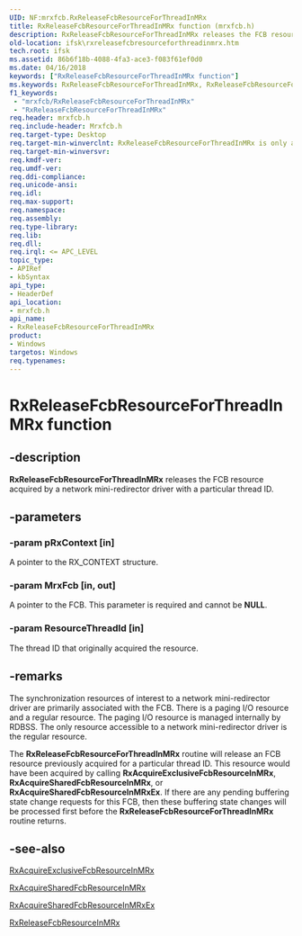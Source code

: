 ```yaml
---
UID: NF:mrxfcb.RxReleaseFcbResourceForThreadInMRx
title: RxReleaseFcbResourceForThreadInMRx function (mrxfcb.h)
description: RxReleaseFcbResourceForThreadInMRx releases the FCB resource acquired by a network mini-redirector driver with a particular thread ID.
old-location: ifsk\rxreleasefcbresourceforthreadinmrx.htm
tech.root: ifsk
ms.assetid: 86b6f18b-4088-4fa3-ace3-f083f61ef0d0
ms.date: 04/16/2018
keywords: ["RxReleaseFcbResourceForThreadInMRx function"]
ms.keywords: RxReleaseFcbResourceForThreadInMRx, RxReleaseFcbResourceForThreadInMRx function [Installable File System Drivers], ifsk.rxreleasefcbresourceforthreadinmrx, mrxfcb/RxReleaseFcbResourceForThreadInMRx, rxref_bed9a8b0-1761-413e-b816-599b51a7f305.xml
f1_keywords:
 - "mrxfcb/RxReleaseFcbResourceForThreadInMRx"
 - "RxReleaseFcbResourceForThreadInMRx"
req.header: mrxfcb.h
req.include-header: Mrxfcb.h
req.target-type: Desktop
req.target-min-winverclnt: RxReleaseFcbResourceForThreadInMRx is only available on Windows Server 2003 SP1 and later.
req.target-min-winversvr: 
req.kmdf-ver: 
req.umdf-ver: 
req.ddi-compliance: 
req.unicode-ansi: 
req.idl: 
req.max-support: 
req.namespace: 
req.assembly: 
req.type-library: 
req.lib: 
req.dll: 
req.irql: <= APC_LEVEL
topic_type:
- APIRef
- kbSyntax
api_type:
- HeaderDef
api_location:
- mrxfcb.h
api_name:
- RxReleaseFcbResourceForThreadInMRx
product:
- Windows
targetos: Windows
req.typenames: 
---
```


# RxReleaseFcbResourceForThreadInMRx function


## -description


<b>RxReleaseFcbResourceForThreadInMRx</b> releases the FCB resource acquired by a network mini-redirector driver with a particular thread ID. 


## -parameters




### -param pRxContext [in]

A pointer to the RX_CONTEXT structure.


### -param MrxFcb [in, out]

A pointer to the FCB. This parameter is required and cannot be <b>NULL</b>. 


### -param ResourceThreadId [in]

The thread ID that originally acquired the resource.


## -remarks



The synchronization resources of interest to a network mini-redirector driver are primarily associated with the FCB. There is a paging I/O resource and a regular resource. The paging I/O resource is managed internally by RDBSS. The only resource accessible to a network mini-redirector driver is the regular resource. 

The <b>RxReleaseFcbResourceForThreadInMRx</b> routine will release an FCB resource previously acquired for a particular thread ID. This resource would have been acquired by calling <b>RxAcquireExclusiveFcbResourceInMRx</b>, <b>RxAcquireSharedFcbResourceInMRx</b>, or <b>RxAcquireSharedFcbResourceInMRxEx</b>. If there are any pending buffering state change requests for this FCB, then these buffering state changes will be processed first before the <b>RxReleaseFcbResourceForThreadInMRx</b> routine returns.




## -see-also




<a href="https://docs.microsoft.com/windows-hardware/drivers/ddi/mrxfcb/nf-mrxfcb-rxacquireexclusivefcbresourceinmrx">RxAcquireExclusiveFcbResourceInMRx</a>



<a href="https://docs.microsoft.com/windows-hardware/drivers/ddi/mrxfcb/nf-mrxfcb-rxacquiresharedfcbresourceinmrx">RxAcquireSharedFcbResourceInMRx</a>



<a href="https://docs.microsoft.com/windows-hardware/drivers/ddi/mrxfcb/nf-mrxfcb-rxacquiresharedfcbresourceinmrxex">RxAcquireSharedFcbResourceInMRxEx</a>



<a href="https://docs.microsoft.com/windows-hardware/drivers/ddi/mrxfcb/nf-mrxfcb-rxreleasefcbresourceinmrx">RxReleaseFcbResourceInMRx</a>
 

 

